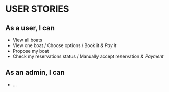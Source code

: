 # USER STORIES

## As a user, I can
* View all boats
* View one boat / Choose options / Book it *& Pay it*
* Propose my boat
* Check my reservations status / Manually accept reservation *& Payment*

## As an admin, I can
* ...

